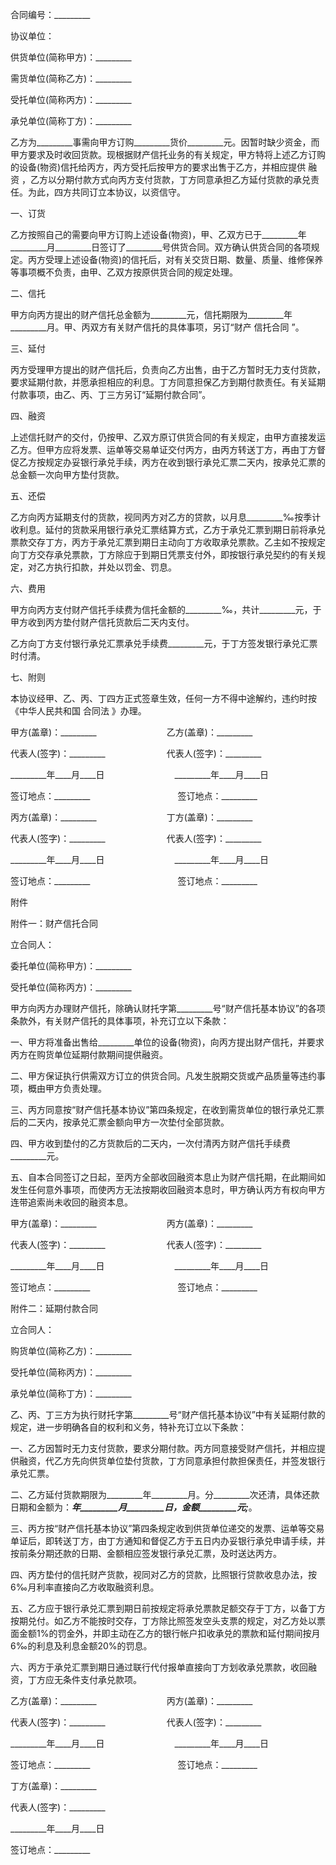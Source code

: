 
 




合同编号：_________


协议单位：


供货单位(简称甲方)：_________


需货单位(简称乙方)：_________


受托单位(简称丙方)：_________


承兑单位(简称丁方)：_________


乙方为_________事需向甲方订购_________货价_________元。因暂时缺少资金，而甲方要求及时收回货款。现根据财产信托业务的有关规定，甲方特将上述乙方订购的设备(物资)信托给丙方，丙方受托后按甲方的要求出售于乙方，并相应提供
融资
，乙方以分期付款方式向丙方支付货款，丁方同意承担乙方延付货款的承兑责任。为此，四方共同订立本协议，以资信守。


一、订货


乙方按照自己的需要向甲方订购上述设备(物资)，甲、乙双方已于_________年_________月_________日签订了_________号供货合同。双方确认供货合同的各项规定。丙方受理上述设备(物资)的信托后，对有关交货日期、数量、质量、维修保养等事项概不负责，由甲、乙双方按原供货合同的规定处理。


二、信托


甲方向丙方提出的财产信托总金额为_________元，信托期限为_________年_________月。甲、丙双方有关财产信托的具体事项，另订“财产
信托合同
”。


三、延付


丙方受理甲方提出的财产信托后，负责向乙方出售，由于乙方暂时无力支付货款，要求延期付款，并愿承担相应的利息。丁方同意担保乙方到期付款责任。有关延期付款事项，由乙、丙、丁三方另订“延期付款合同”。


四、融资


上述信托财产的交付，仍按甲、乙双方原订供货合同的有关规定，由甲方直接发运乙方。但甲方应将发票、运单等交易单证交付丙方，由丙方转送丁方，再由丁方督促乙方按规定办妥银行承兑手续，丙方在收到银行承兑汇票二天内，按承兑汇票的总金额一次向甲方垫付货款。


五、还偿


乙方向丙方延期支付的货款，视同丙方对乙方的贷款，以月息_________‰按季计收利息。延付的货款采用银行承兑汇票结算方式，乙方于承兑汇票到期日前将承兑票款交存丁方，丙方于承兑汇票到期日主动向丁方收取承兑票款。乙主如不按规定向丁方交存承兑票款，丁方除应于到期日凭票支付外，即按银行承兑契约的有关规定，对乙方执行扣款，并处以罚金、罚息。


六、费用


甲方向丙方支付财产信托手续费为信托金额的_________‰，共计_________元，于甲方收到丙方垫付财产信托货款后二天内支付。


乙方向丁方支付银行承兑汇票承兑手续费_________元，于丁方签发银行承兑汇票时付清。


七、附则


本协议经甲、乙、丙、丁四方正式签章生效，任何一方不得中途解约，违约时按《中华人民共和国
合同法
》办理。


甲方(盖章)：_________　　　　　　　　乙方(盖章)：_________


代表人(签字)：_________　　　　　　　代表人(签字)：_________


_________年____月____日　　　　　　　　_________年____月____日


签订地点：_________　　　　　　　　　　签订地点：_________


丙方(盖章)：_________　　　　　　　　丁方(盖章)：_________


代表人(签字)：_________　　　　　　　代表人(签字)：_________


_________年____月____日　　　　　　　　_________年____月____日


签订地点：_________　　　　　　　　　　签订地点：_________


附件


附件一：财产信托合同


立合同人：


委托单位(简称甲方)：_________


受托单位(简称丙方)：_________


甲方向丙方办理财产信托，除确认财托字第_________号“财产信托基本协议”的各项条款外，有关财产信托的具体事项，补充订立以下条款：


一、甲方将准备出售给_________单位的设备(物资)，向丙方提出财产信托，并要求丙方在购货单位延期付款期间提供融资。


二、甲方保证执行供需双方订立的供货合同。凡发生脱期交货或产品质量等违约事项，概由甲方负责处理。


三、丙方同意按“财产信托基本协议”第四条规定，在收到需货单位的银行承兑汇票后的二天内，按承兑汇票金额向甲方一次垫付全部货款。


四、甲方收到垫付的乙方货款后的二天内，一次付清丙方财产信托手续费_________元。


五、自本合同签订之日起，至丙方全部收回融资本息止为财产信托期，在此期间如发生任何意外事项，而使丙方无法按期收回融资本息时，甲方确认丙方有权向甲方连带追索尚未收回的融资本息。


甲方(盖章)：_________　　　　　　　　丙方(盖章)：_________


代表人(签字)：_________　　　　　　　代表人(签字)：_________


_________年____月____日　　　　　　　　_________年____月____日


签订地点：_________　　　　　　　　　　签订地点：_________


附件二：延期付款合同


立合同人：


购货单位(简称乙方)：_________


受托单位(简称丙方)：_________


承兑单位(简称丁方)：_________


乙、丙、丁三方为执行财托字第_________号“财产信托基本协议”中有关延期付款的规定，进一步明确各自的权利和义务，特补充订立以下条款：


一、乙方因暂时无力支付货款，要求分期付款。丙方同意接受财产信托，并相应提供融资，代乙方先向供货单位垫付货款，丁方同意承担付款担保责任，并签发银行承兑汇票。


二、乙方延付货款期限为_________年_________月。分_________次还清，具体还款日期和金额为：_________年_________月_________日，金额_________元;_________。


三、丙方按“财产信托基本协议”第四条规定收到供货单位递交的发票、运单等交易单证后，即转送丁方，由丁方通知和督促乙方于五日内办妥银行承兑申请手续，并按前条分期还款的日期、金额相应签发银行承兑汇票，及时送达丙方。


四、丙方垫付的信托财产货款，视同对乙方的贷款，比照银行贷款收息办法，按6‰月利率直接向乙方收取融资利息。


五、乙方应于银行承兑汇票到期日前按规定将承兑票款足额交存于丁方，以备丁方按期兑付。如乙方不能按时交存，丁方除比照签发空头支票的规定，对乙方处以票面金额1%的罚金外，并即主动在乙方的银行帐户扣收承兑的票款和延付期间按月6‰的利息及利息金额20%的罚息。


六、丙方于承兑汇票到期日通过联行代付报单直接向丁方划收承兑票款，收回融资，丁方应无条件支付承兑款项。


乙方(盖章)：_________　　　　　　　　丙方(盖章)：_________


代表人(签字)：_________　　　　　　　代表人(签字)：_________


_________年____月____日　　　　　　　　_________年____月____日


签订地点：_________　　　　　　　　　　签订地点：_________


丁方(盖章)：_________


代表人(签字)：_________


_________年____月____日


签订地点：_________
 


 

 
 
 
 
 
  


  
 

  


  


  
 
 
 
 

